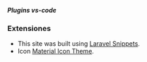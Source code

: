 ***Plugins vs-code***	
### Extensiones
* This site was built using [Laravel Snippets](https://marketplace.visualstudio.com/items?itemName=onecentlin.laravel-blade).
* Icon [Material Icon Theme](https://marketplace.visualstudio.com/items?itemName=PKief.material-icon-theme).
